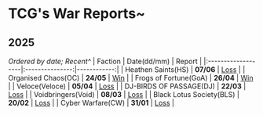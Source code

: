 # TCG's War Reports~

## **2025**
*Ordered by date; Recent^*
|         Faction    |   Date(dd/mm)   | Report      |
|:-------------------|:---------------:|------------:|
| Heathen Saints(HS) | **07/06** | [Loss](https://scatterbeans.github.io/HS_0607.html) |
| Organised Chaos(OC) | **24/05** | [Win](https://scatterbeans.github.io/OC_0524.html) |
| Frogs of Fortune(GoA) | **26/04** | [Win](https://scatterbeans.github.io/GOA_0426.html) |
| Veloce(Veloce) | **05/04** | [Loss](https://scatterbeans.github.io/Veloce_0405.html) |
| DJ-BIRDS OF PASSAGE(DJ) | **22/03** | [Loss](https://scatterbeans.github.io/DJ_0322.html) |
| Voidbringers(Void) | **08/03** | [Loss](https://scatterbeans.github.io/Void_0308.html) |
| Black Lotus Society(BLS) | **20/02** | [Loss](https://scatterbeans.github.io/BLS_0220.html) |
| Cyber Warfare(CW) | **31/01** | [Loss](https://scatterbeans.github.io/CW_0131.html) |

